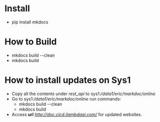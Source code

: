 # Install
- pip install mkdocs

# How to Build
- mkdocs build --clean
- mkdocs build

# How to install updates on Sys1
- Copy all the contents under *rest\_api* to sys1:*/data1/eric/markdoc/online*
- Go to sys1:*/data1/eric/markdoc/online* run commands:
    * mkdocs build --clean
    * mkdocs build
- Access **url** *http://doc.cicd.ilambdaai.com/* for updated websites.
